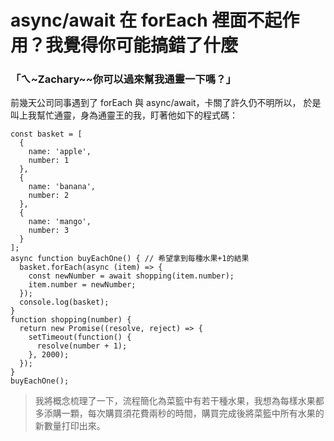 # async/await 在 forEach 裡面不起作用？我覺得你可能搞錯了什麼

### 「ㄟ~Zachary~~你可以過來幫我通靈一下嗎？」

前幾天公司同事遇到了 forEach 與 async/await，卡關了許久仍不明所以，
於是叫上我幫忙通靈，身為通靈王的我，盯著他如下的程式碼：

```
const basket = [
  {
    name: 'apple',
    number: 1
  },
  {
    name: 'banana',
    number: 2
  },
  {
    name: 'mango',
    number: 3
  }
];
async function buyEachOne() { // 希望拿到每種水果+1的結果
  basket.forEach(async (item) => {
    const newNumber = await shopping(item.number);
    item.number = newNumber;
  });
  console.log(basket);
}
function shopping(number) {
  return new Promise((resolve, reject) => {
    setTimeout(function() {
      resolve(number + 1);
    }, 2000);
  });
}
buyEachOne();
```

> 我將概念梳理了一下，流程簡化為菜籃中有若干種水果，我想為每樣水果都多添購一顆，每次購買須花費兩秒的時間，購買完成後將菜籃中所有水果的新數量打印出來。

